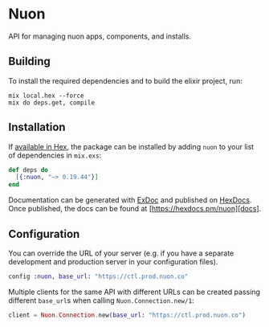 # Nuon

API for managing nuon apps, components, and installs.

## Building

To install the required dependencies and to build the elixir project, run:

```console
mix local.hex --force
mix do deps.get, compile
```

## Installation

If [available in Hex][], the package can be installed by adding `nuon` to
your list of dependencies in `mix.exs`:

```elixir
def deps do
  [{:nuon, "~> 0.19.44"}]
end
```

Documentation can be generated with [ExDoc][] and published on [HexDocs][]. Once published, the docs can be found at
[https://hexdocs.pm/nuon][docs].

## Configuration

You can override the URL of your server (e.g. if you have a separate development and production server in your
configuration files).

```elixir
config :nuon, base_url: "https://ctl.prod.nuon.co"
```

Multiple clients for the same API with different URLs can be created passing different `base_url`s when calling
`Nuon.Connection.new/1`:

```elixir
client = Nuon.Connection.new(base_url: "https://ctl.prod.nuon.co")
```

[exdoc]: https://github.com/elixir-lang/ex_doc
[hexdocs]: https://hexdocs.pm
[available in hex]: https://hex.pm/docs/publish
[docs]: https://hexdocs.pm/nuon
